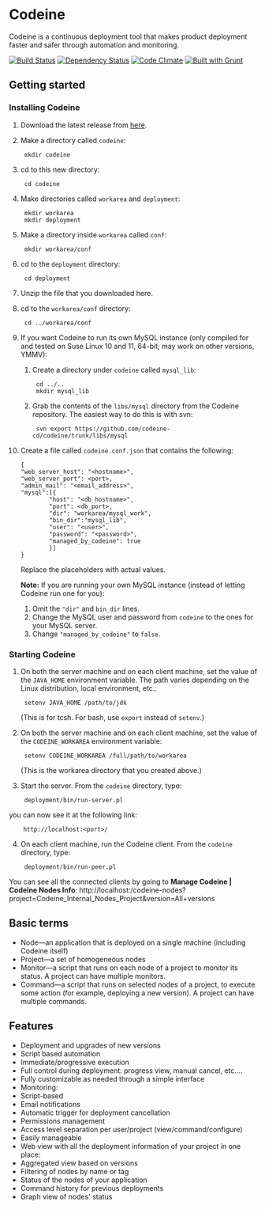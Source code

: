 # Codeine

Codeine is a continuous deployment tool that makes product deployment faster and safer through automation and monitoring.

[![Build Status](https://travis-ci.org/codeine-cd/codeine.png?branch=master)](https://travis-ci.org/codeine-cd/codeine)
[![Dependency Status](https://gemnasium.com/codeine-cd/codeine.svg)](https://gemnasium.com/codeine-cd/codeine)
[![Code Climate](https://codeclimate.com/github/codeine-cd/codeine/badges/gpa.svg)](https://codeclimate.com/github/codeine-cd/codeine)
[![Built with Grunt](https://cdn.gruntjs.com/builtwith.png)](http://gruntjs.com/)


## Getting started

### Installing Codeine

1. Download the latest release from [here](https://github.com/codeine-cd/codeine/releases).
2. Make a directory called `codeine`:

        mkdir codeine

3. cd to this new directory:

        cd codeine

4. Make directories called `workarea` and `deployment`:

        mkdir workarea
        mkdir deployment

5. Make a directory inside `workarea` called `conf`:

        mkdir workarea/conf

6. cd to the `deployment` directory:

        cd deployment

7. Unzip the file that you downloaded here. 
8. cd to the `workarea/conf` directory:

        cd ../workarea/conf

9. If you want Codeine to run its own MySQL instance (only compiled for and tested on Suse Linux 10 and 11, 64-bit; may work on other versions, YMMV):
    1. Create a directory under `codeine` called `mysql_lib`:
            
            cd ../..
            mkdir mysql_lib

    2. Grab the contents of the `libs/mysql` directory from the Codeine repository. The easiest way to do this is with svn:

            svn export https://github.com/codeine-cd/codeine/trunk/libs/mysql

10. Create a file called `codeine.conf.json` that contains the following:

        {
        "web_server_host": "<hostname>",
        "web_server_port": <port>,
        "admin_mail": "<email_address>",
        "mysql":[{
                "host": "<db_hostname>",
                "port": <db_port>,
                "dir": "workarea/mysql_work",
                "bin_dir":"mysql_lib",
                "user": "<user>",
                "password": "<password>",
                "managed_by_codeine": true
                }]
        }

    Replace the placeholders with actual values.

    **Note:** If you are running your own MySQL instance (instead of letting Codeine run one for you):

    1. Omit the `"dir"` and `bin_dir` lines.
    2. Change the MySQL user and password from `codeine` to the ones for your MySQL server.
    3. Change `"managed_by_codeine"` to `false`.

### Starting Codeine

1. On both the server machine and on each client machine, set the value of the `JAVA_HOME` environment variable. The path varies depending on the Linux distribution, local environment, etc.:

        setenv JAVA_HOME /path/to/jdk

    (This is for tcsh. For bash, use `export` instead of `setenv`.)
2. On both the server machine and on each client machine, set the value of the `CODEINE_WORKAREA` environment variable:

        setenv CODEINE_WORKAREA /full/path/to/workarea

    (This is the workarea directory that you created above.)
3. Start the server. From the `codeine` directory, type:

        deployment/bin/run-server.pl

you can now see it at the following link:

        http://localhost:<port>/        

4. On each client machine, run the Codeine client. From the `codeine` directory, type:

        deployment/bin/run-peer.pl

You can see all the connected clients by going to **Manage Codeine | Codeine Nodes Info**:
        http://localhost:<port>/codeine-nodes?project=Codeine_Internal_Nodes_Project&version=All+versions


## Basic terms
* Node&mdash;an application that is deployed on a single machine (including Codeine itself)
* Project&mdash;a set of homogeneous nodes
* Monitor&mdash;a script that runs on each node of a project to monitor its status. A project can have multiple monitors.
* Command&mdash;a script that runs on selected nodes of a project, to execute some action (for example, deploying a new version). A project can have multiple commands.

## Features
* Deployment and upgrades of new versions
 * Script based automation
 * Immediate/progressive execution
 * Full control during deployment: progress view, manual cancel, etc.&hellip;
 * Fully customizable as needed through a simple interface
* Monitoring:
 * Script-based
 * Email notifications
 * Automatic trigger for deployment cancellation
* Permissions management
 * Access level separation per user/project (view/command/configure)
 * Easily manageable
* Web view with all the deployment information of your project in one place:
 * Aggregated view based on versions
 * Filtering of nodes by name or tag
 * Status of the nodes of your application
 * Command history for previous deployments
 * Graph view of nodes' status

